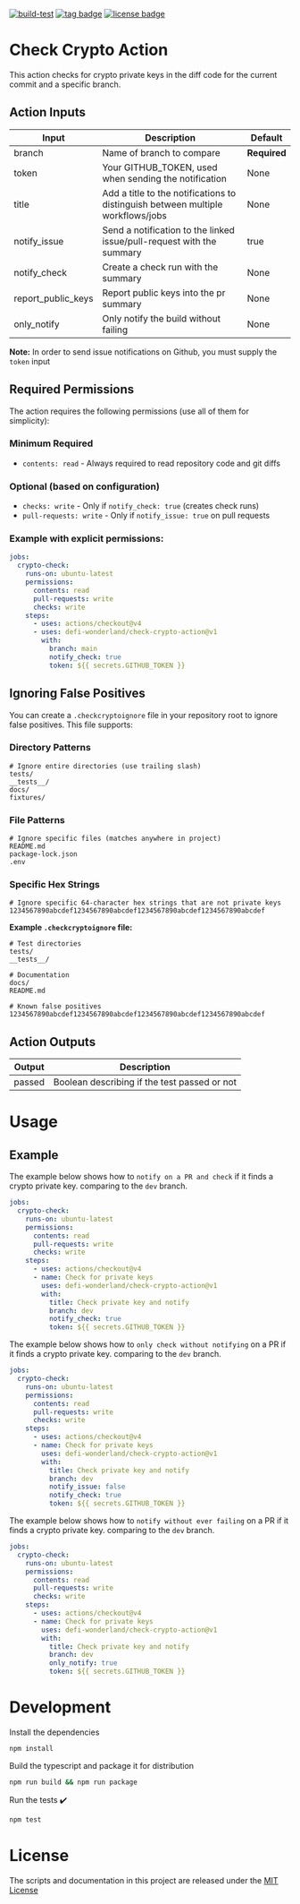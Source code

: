 [![build-test](https://github.com/defi-wonderland/check-crypto-action/actions/workflows/test.yml/badge.svg?branch=main)](https://github.com/defi-wonderland/check-crypto-action/actions/workflows/test.yml)
[![tag badge](https://img.shields.io/github/v/tag/defi-wonderland/check-crypto-action)](https://github.com/defi-wonderland/check-crypto-action/tags)
[![license badge](https://img.shields.io/github/license/defi-wonderland/check-crypto-action)](./LICENSE)

# Check Crypto Action

This action checks for crypto private keys in the diff code for the current commit and a specific branch.

## Action Inputs

| Input              | Description                                                                     | Default      |
| ------------------ | ------------------------------------------------------------------------------- | ------------ |
| branch             | Name of branch to compare                                                       | **Required** |
| token              | Your GITHUB_TOKEN, used when sending the notification                           | None         |
| title              | Add a title to the notifications to distinguish between multiple workflows/jobs | None         |
| notify_issue       | Send a notification to the linked issue/pull-request with the summary           | true         |
| notify_check       | Create a check run with the summary                                             | None         |
| report_public_keys | Report public keys into the pr summary                                          | None         |
| only_notify        | Only notify the build without failing                                           | None         |

**Note:**
In order to send issue notifications on Github, you must supply the `token` input

## Required Permissions

The action requires the following permissions (use all of them for simplicity):

### Minimum Required

- `contents: read` - Always required to read repository code and git diffs

### Optional (based on configuration)

- `checks: write` - Only if `notify_check: true` (creates check runs)
- `pull-requests: write` - Only if `notify_issue: true` on pull requests

### Example with explicit permissions:

```yaml
jobs:
  crypto-check:
    runs-on: ubuntu-latest
    permissions:
      contents: read
      pull-requests: write
      checks: write
    steps:
      - uses: actions/checkout@v4
      - uses: defi-wonderland/check-crypto-action@v1
        with:
          branch: main
          notify_check: true
          token: ${{ secrets.GITHUB_TOKEN }}
```

## Ignoring False Positives

You can create a `.checkcryptoignore` file in your repository root to ignore false positives. This file supports:

### Directory Patterns

```
# Ignore entire directories (use trailing slash)
tests/
__tests__/
docs/
fixtures/
```

### File Patterns

```
# Ignore specific files (matches anywhere in project)
README.md
package-lock.json
.env
```

### Specific Hex Strings

```
# Ignore specific 64-character hex strings that are not private keys
1234567890abcdef1234567890abcdef1234567890abcdef1234567890abcdef
```

**Example `.checkcryptoignore` file:**

```
# Test directories
tests/
__tests__/

# Documentation
docs/
README.md

# Known false positives
1234567890abcdef1234567890abcdef1234567890abcdef1234567890abcdef
```

## Action Outputs

| Output | Description                                  |
| ------ | -------------------------------------------- |
| passed | Boolean describing if the test passed or not |

# Usage

## Example

The example below shows how to `notify on a PR and check` if it finds a crypto private key. comparing to the `dev` branch.

```yaml
jobs:
  crypto-check:
    runs-on: ubuntu-latest
    permissions:
      contents: read
      pull-requests: write
      checks: write
    steps:
      - uses: actions/checkout@v4
      - name: Check for private keys
        uses: defi-wonderland/check-crypto-action@v1
        with:
          title: Check private key and notify
          branch: dev
          notify_check: true
          token: ${{ secrets.GITHUB_TOKEN }}
```

The example below shows how to `only check without notifying` on a PR if it finds a crypto private key. comparing to the `dev` branch.

```yaml
jobs:
  crypto-check:
    runs-on: ubuntu-latest
    permissions:
      contents: read
      pull-requests: write
      checks: write
    steps:
      - uses: actions/checkout@v4
      - name: Check for private keys
        uses: defi-wonderland/check-crypto-action@v1
        with:
          title: Check private key and notify
          branch: dev
          notify_issue: false
          notify_check: true
          token: ${{ secrets.GITHUB_TOKEN }}
```

The example below shows how to `notify without ever failing` on a PR if it finds a crypto private key. comparing to the `dev` branch.

```yaml
jobs:
  crypto-check:
    runs-on: ubuntu-latest
    permissions:
      contents: read
      pull-requests: write
      checks: write
    steps:
      - uses: actions/checkout@v4
      - name: Check for private keys
        uses: defi-wonderland/check-crypto-action@v1
        with:
          title: Check private key and notify
          branch: dev
          only_notify: true
          token: ${{ secrets.GITHUB_TOKEN }}
```

# Development

Install the dependencies

```bash
npm install
```

Build the typescript and package it for distribution

```bash
npm run build && npm run package
```

Run the tests :heavy_check_mark:

```bash
npm test
```

# License

The scripts and documentation in this project are released under the [MIT License](LICENSE)
